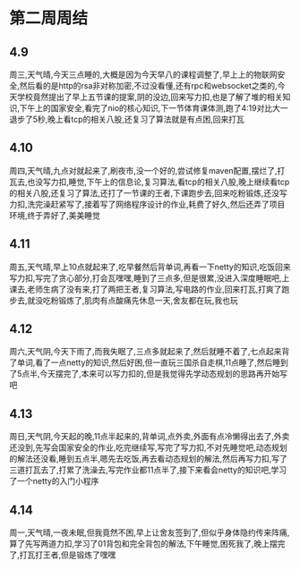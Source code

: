 # 第二周周结

## 4.9
  周三,天气晴,今天三点睡的,大概是因为今天早八的课程调整了,早上上的物联网安全,然后看的是http的rsa非对称加密,不过没看懂,还有rpc和websocket之类的,今天学校竟然提出了早上五节课的提案,阴的没边,回来写力扣,也是了解了堆的相关知识,下午上的国家安全,看完了nio的核心知识,下一节体育课体测,跑了4:19对比大一退步了5秒,晚上看tcp的相关八股,还复习了算法就是有点困,回来打瓦

## 4.10
  周四,天气晴,九点对就起来了,刷夜市,没一个好的,尝试修复maven配置,摆烂了,打瓦去,也没写力扣,睡觉,下午上的信息论,复习算法,看tcp的相关八股,晚上继续看tcp的相关八股,还复习了算法,还打了一节课的王者,下课跑步去,回来吃粉锻炼,还没写力扣,洗完澡赶紧写了,接着写了网络程序设计的作业,耗费了好久,然后还弄了项目环境,终于弄好了,美美睡觉

## 4.11
  周五,天气晴,早上10点就起来了,吃早餐然后背单词,再看一下netty的知识,吃饭回来写力扣,写完了贪心部分,打会瓦嘿嘿,睡到了三点多,但是很累,没进入深度睡眠吧,上课去,老师生病了没有来,打了两把王者,复习算法,写电路的作业,回来打瓦,打爽了跑步去,就没吃粉锻炼了,肌肉有点酸痛先休息一天,舍友都在玩,我也玩

## 4.12
  周六,天气阴,今天下雨了,而我失眠了,三点多就起来了,然后就睡不着了,七点起来背了单词,看了一点netty的知识,然后好困,但一直玩三国杀自走棋,11点睡了,然后睡到了5点半,今天摆完了,本来可以写力扣的,但是我觉得先学动态规划的思路再开始写吧
## 4.13
  周日,天气阴,今天起的晚,11点半起来的,背单词,点外卖,外面有点冷懒得出去了,外卖还没到,先写会国家安全的作业,吃完继续写,写完了写力扣,不对先睡觉吧,动态规划的解法还没看,睡到五点半,嗯先去吃饭,再去看动态规划的解法,然后再写力扣,写了三道打瓦去了,打累了洗澡去,写完作业都11点半了,接下来看会netty的知识吧,学习了一个netty的入门小程序
## 4.14
  周一,天气晴,一夜未眠,但我竟然不困,早上让舍友签到了,但似乎身体隐约传来阵痛,算了先写两道力扣,学习了01背包和完全背包的解法,下午睡觉,困死我了,晚上摆完了,打瓦打王者,但是锻炼了嘿嘿